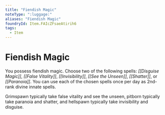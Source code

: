 ```yaml
---
title: "Fiendish Magic"
noteType: ":luggage:"
aliases: "Fiendish Magic"
foundryId: Item.FAIcZFsaeAtirih6
tags:
  - Item
---
```


# Fiendish Magic

You possess fiendish magic. Choose two of the following spells: _[[Disguise Magic]]_, _[[False Vitality]]_, _[[Invisibility]]_, _[[See the Unseen]]_, _[[Shatter]]_, or _[[Paranoia]]_. You can use each of the chosen spells once per day as 2nd-rank divine innate spells.

Grimspawn typically take false vitality and see the unseen, pitborn typically take paranoia and shatter, and hellspawn typically take invisibility and disguise.
